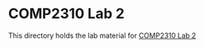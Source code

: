 # COMP2310 Lab 2

This directory holds the lab material for [COMP2310 Lab 2](https://cs.anu.edu.au/courses/comp2310/labs/02-more-c/)
